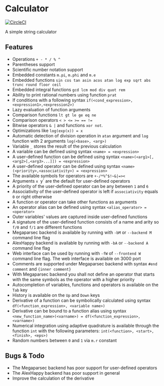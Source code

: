 # Calculator
[![CircleCI](https://circleci.com/gh/Abbath/Calculator.svg?style=shield)](https://circleci.com/gh/Abbath/Calculator)

A simple string calculator

Features
--
* Operations `+ - * / % ^`
* Parentheses support
* Scientific number notation support
* Embedded constants `m.pi`, `m.phi` and `m.e`
* Embedded functions `sin cos tan asin acos atan log exp sqrt abs trunc round floor ceil`
* Embedded integral functions `gcd lcm mod div quot rem`
* Ability to print rational numbers using function `prat`
* If conditions with a following syntax `if(<cond_expression>,<expression1>,<expression2>)`
* Lazy evaluation of function arguments
* Comparison functions `lt gt le ge eq ne`
* Comparison operators `< > <= >= == !=`
* Bitwise operators `& |` and functions `xor not`.
* Optimizations like `log(exp(x)) = x`
* Automatic detection of division operation in `atan` argument and `log` function with 2 arguments `log(<base>, <arg>)`
* Variable `_` stores the result of the previous calculation
* A variable can be defined using syntax `<name> = <expression>`
* A user-defined function can be defined using syntax `<name>(<arg1>[,<arg2>[,<arg3>...]]) = <expression>`
* A user-defined operator can be defined using syntax `<name>(<priority>,<associativity>) = <expression>`
* The available symbols for operators are `+-/*%^$!~&|=><`
* Arguments `x `y` are the default for user-defined operators
* A priority of the user-defined operator can be any between `1` and `6`
* Associativity of the user-defined operator is left if `associativity` equals `0` or right otherwise
* A function or operator can take other functions as arguments
* An operator alias can be defined using syntax `<alias_operator> = <operator>`
* Outer variables' values are captured inside user-defined functions
* A signature of the user-defined function consists of a name and arity so `f/0` and `f/1` are different functions 
* Megaparsec backend is available by running with `-bM` or `--backend M` command line flag
* AlexHappy backend is available by running with `-bA` or `--backend A` command line flag
* Web interface can be used by running with `-fW` of `--frontend W` command line flag. The web interface is available on 3000 port
* Comments are supported under Megaparsec backend with syntax `#end comment` and `{inner comment}`
* With Megaparsec backend you shall not define an operator that starts with the same symbols as the operator with a higher priority
* Autocompletion of variables, functions and operators is available on the `Tab` key
* History is available on the `Up` and `Down` keys
* Derivative of a function can be symbolically calculated using syntax `df(<function_expression>, <variable name>)`
* Derivative can be bound to a function alias using syntax `<new_function_name>(<varname>) = df(<function_expression>, <varname>)`
* Numerical integration using adaptive quadrature is available through the function `int` with the following parameters: `int(<function>, <start>, <finish>, <eps>)`
* Random numbers between `0` and `1` via `m.r` constant

Bugs & Todo
--
* The Megaparsec backend has poor support for user-defined operators
* The AlexHappy backend has poor support in general
* Improve the calculation of the derivative
